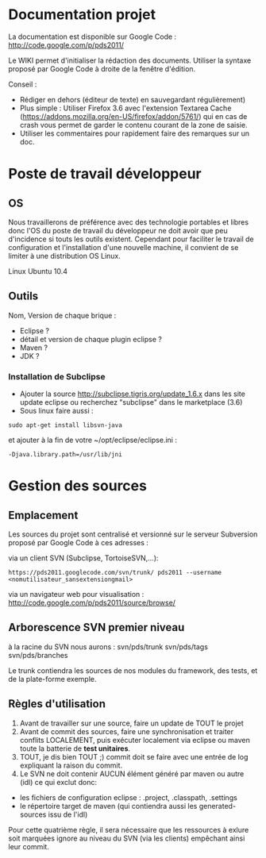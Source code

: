 
# Documentation projet #

La documentation est disponible sur Google Code :
http://code.google.com/p/pds2011/

Le WIKI permet d'initialiser la rédaction des documents. Utiliser la syntaxe proposé par Google Code à droite de la fenêtre d'édition.

Conseil :
  * Rédiger en dehors (éditeur de texte) en sauvegardant régulièrement)
  * Plus simple : Utiliser Firefox 3.6 avec l'extension Textarea Cache (https://addons.mozilla.org/en-US/firefox/addon/5761/) qui en cas de crash vous permet de garder le contenu courant de la zone de saisie.
  * Utiliser les commentaires pour rapidement faire des remarques sur un doc.


# Poste de travail développeur #

## OS ##

Nous travaillerons de préférence avec des technologie portables et libres donc l'OS du poste de travail du développeur ne doit avoir que peu d'incidence si touts les outils existent. Cependant pour faciliter le travail de configuration et l'installation d'une nouvelle machine, il convient de se limiter à une distribution OS Linux.

Linux Ubuntu 10.4

## Outils ##

Nom, Version de chaque brique :

  * Eclipse ?
  * détail et version de chaque plugin eclipse ?
  * Maven ?
  * JDK ?

### Installation de Subclipse ###

  * Ajouter la source http://subclipse.tigris.org/update_1.6.x dans les site update eclipse ou recherchez "subclipse" dans le marketplace (3.6)
  * Sous linux faire aussi :
```
sudo apt-get install libsvn-java
```
et ajouter à la fin de votre ~/opt/eclipse/eclipse.ini :
```
-Djava.library.path=/usr/lib/jni
```

# Gestion des sources #

## Emplacement ##
Les sources du projet sont centralisé et versionné sur le serveur Subversion proposé par Google Code à ces adresses :

via un client SVN (Subclipse, TortoiseSVN,...):

`https://pds2011.googlecode.com/svn/trunk/ pds2011 --username <nomutilisateur_sansextensiongmail>`

via un navigateur web pour visualisation :
http://code.google.com/p/pds2011/source/browse/

## Arborescence SVN premier niveau ##
à la racine du SVN nous aurons :
svn/pds/trunk
svn/pds/tags
svn/pds/branches

Le trunk contiendra les sources de nos modules du framework, des tests, et de la plate-forme exemple.

## Règles d'utilisation ##

  1. Avant de travailler sur une source, faire un update de TOUT le projet
  1. Avant de commit des sources, faire une synchronisation et traiter conflits LOCALEMENT, puis exécuter localement via eclipse ou maven toute la batterie de **test unitaires**.
  1. TOUT, je dis bien TOUT ;) commit doit se faire avec une entrée de log expliquant la raison du commit.
  1. Le SVN ne doit contenir AUCUN élément généré par maven ou autre (idl) ce qui exclut donc:
  * les fichiers de configuration eclipse : .project, .classpath, .settings
  * le répertoire target de maven (qui contiendra aussi les generated-sources issu de l'idl)

Pour cette quatrième règle, il sera nécessaire que les ressources à exlure soit marquées ignore au niveau du SVN (via les clients) empêchant ainsi leur commit.